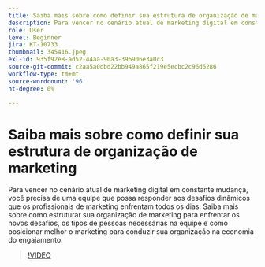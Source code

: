 ```yaml
---
title: Saiba mais sobre como definir sua estrutura de organização de marketing
description: Para vencer no cenário atual de marketing digital em constante mudança, você precisa de uma equipe que possa responder aos desafios dinâmicos que os profissionais de marketing enfrentam todos os dias.
role: User
level: Beginner
jira: KT-10733
thumbnail: 345416.jpeg
exl-id: 935f92e8-ad52-44aa-90a3-396906e3a0c3
source-git-commit: c2aa5a0dbd22bb949a865f219e5ecbc2c96d6286
workflow-type: tm+mt
source-wordcount: '96'
ht-degree: 0%

---
```


# Saiba mais sobre como definir sua estrutura de organização de marketing

Para vencer no cenário atual de marketing digital em constante mudança, você precisa de uma equipe que possa responder aos desafios dinâmicos que os profissionais de marketing enfrentam todos os dias. Saiba mais sobre como estruturar sua organização de marketing para enfrentar os novos desafios, os tipos de pessoas necessárias na equipe e como posicionar melhor o marketing para conduzir sua organização na economia do engajamento.

>[!VIDEO](https://video.tv.adobe.com/v/345416/?quality=12&learn=on)
